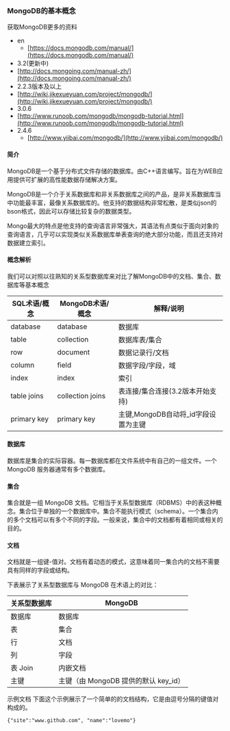 ### MongoDB的基本概念

获取MongoDB更多的资料

- en
    - [https://docs.mongodb.com/manual/](https://docs.mongodb.com/manual/)
- 3.2(更新中)
 - [http://docs.mongoing.com/manual-zh/](http://docs.mongoing.com/manual-zh/)
- 2.2.3版本及以上
 - [http://wiki.jikexueyuan.com/project/mongodb/](http://wiki.jikexueyuan.com/project/mongodb/)
- 3.0.6
 - [http://www.runoob.com/mongodb/mongodb-tutorial.html](http://www.runoob.com/mongodb/mongodb-tutorial.html)
- 2.4.6
    - [http://www.yiibai.com/mongodb/](http://www.yiibai.com/mongodb/)

#### 简介
MongoDB是一个基于分布式文件存储的数据库。由C++语言编写。旨在为WEB应用提供可扩展的高性能数据存储解决方案。


MongoDB是一个介于关系数据库和非关系数据库之间的产品，是非关系数据库当中功能最丰富，最像关系数据库的。他支持的数据结构非常松散，是类似json的bson格式，因此可以存储比较复杂的数据类型。

Mongo最大的特点是他支持的查询语言非常强大，其语法有点类似于面向对象的查询语言，几乎可以实现类似关系数据库单表查询的绝大部分功能，而且还支持对数据建立索引。

#### 概念解析
我们可以对照以往熟知的关系型数据库来对比了解MongoDB中的文档、集合、数据库等基本概念

SQL术语/概念 | MongoDB术语/概念| 解释/说明
-----      |------          |----
database   | database       | 数据库
table      | collection     | 数据库表/集合
row        | document       | 数据记录行/文档
column     | field          | 数据字段/字段，域
index      | index          | 索引
table joins| collection joins| 表连接/集合连接(3.2版本开始支持)
primary key| primary key    | 主键,MongoDB自动将_id字段设置为主键

#### 数据库
数据库是集合的实际容器。每一数据库都在文件系统中有自己的一组文件。一个 MongoDB 服务器通常有多个数据库。
#### 集合
集合就是一组 MongoDB 文档。它相当于关系型数据库（RDBMS）中的表这种概念。集合位于单独的一个数据库中。集合不能执行模式（schema）。一个集合内的多个文档可以有多个不同的字段。一般来说，集合中的文档都有着相同或相关的目的。
#### 文档
文档就是一组键-值对。文档有着动态的模式，这意味着同一集合内的文档不需要具有同样的字段或结构。

下表展示了关系型数据库与 MongoDB 在术语上的对比：

关系型数据库 |  MongoDB
-----     |------ 
数据库   | 数据库
表	| 集合
行	| 文档
列	| 字段
表 Join	| 内嵌文档
主键	| 主键（由 MongoDB 提供的默认 key_id）

示例文档
下面这个示例展示了一个简单的的文档结构，它是由逗号分隔的键值对构成的。
```
{"site":"www.github.com", "name":"lovemo"}
```
		
		
		
 	 	
		